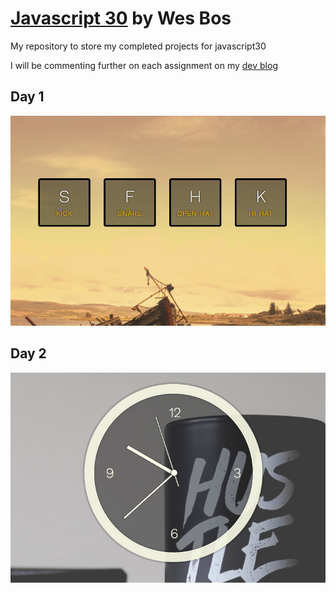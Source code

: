 # [Javascript 30](https://javascript30.com/) by Wes Bos

My repository to store my completed projects for javascript30

I will be commenting further on each assignment on my [dev blog](https://punkty.github.com/devBlog)

## Day 1

![drum kit](/thumbs/day1.png)

## Day 2

![drum kit](/thumbs/day2.png)